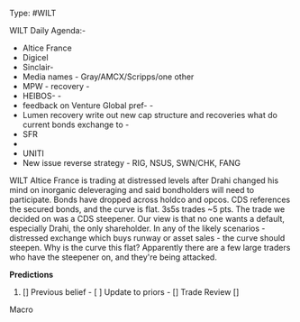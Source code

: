 Type: #WILT 

WILT
Daily Agenda:-
- Altice France
- Digicel
- Sinclair- 
- Media names - Gray/AMCX/Scripps/one other
- MPW - recovery - 
- HEIBOS- - 
- feedback on Venture Global pref- - 
-  Lumen recovery 
	 write out new cap structure and recoveries
	 what do current bonds exchange to - 
- SFR 
- 
- UNITI
- New issue reverse strategy - RIG, NSUS, SWN/CHK, FANG
 



WILT
Altice France is trading at distressed levels after Drahi changed his mind on inorganic deleveraging and said bondholders will need to participate. Bonds have dropped across holdco and opcos. CDS references the secured bonds, and the curve is flat. 3s5s trades ~5 pts. The trade we decided on was a CDS steepener. Our view is that no one wants a default, especially Drahi, the only shareholder. In any of the likely scenarios - distressed exchange which buys runway or asset sales - the curve should steepen. Why is the curve this flat? Apparently there are a few large traders who have the steepener on, and they're being attacked. 


**Predictions**

1) []
Previous belief - 
[ ]
Update to priors - 
[]
Trade Review
[]





Macro
